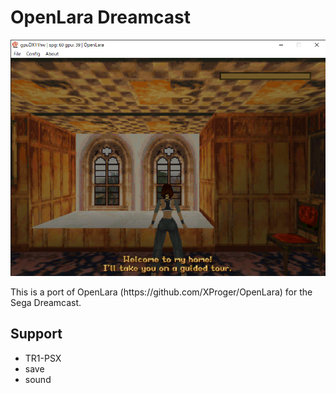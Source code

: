 # OpenLara Dreamcast
<p align="center"><img src="./screenshots/game.png"></p>
This is a port of OpenLara (https://github.com/XProger/OpenLara) for the Sega Dreamcast.

## Support
- TR1-PSX
- save
- sound
